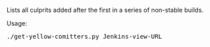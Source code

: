 Lists all culprits added after the first in a series of non-stable builds.

Usage:
<pre>
./get-yellow-comitters.py Jenkins-view-URL
</pre>
